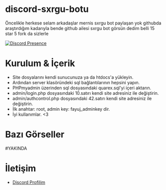 # discord-sxrgu-botu
Öncelikle herkese selam arkadaşlar mernis sxrgu bot paylaşan yok githubda araştırdığım kadarıyla bende github ailesi sxrgu bot görsün dedim belli 15 star 5 fork da sizlerle
  
[![Discord Presence](https://lanyard.cnrad.dev/api/560917924257464320?hideStatus=true)](https://discord.com/users/560917924257464320)

  
 # Kurulum & İçerik 


- Site dosyalarını kendi sunucunuza ya da htdocs'a yükleyin.
- Ardından server klasöründeki sql bağlantılarının hepsini yapın.
- PHPmyadmin üzerinden sql dosyasındaki quarex.sql'yi içeri aktarın.
- admin/login.php dosyasındaki 10.satırı kendi site adresiniz ile değiştirin.
- admin/authcontrol.php dosyasındaki 42.satırı kendi site adresiniz ile değiştirin.
- İlk anahtar: root, admin key: fayuj_adminkey dir.
- İyi kullanımlar. <3
 # Bazı Görseller  

#YAKINDA


 # İletişim 

 - [Discord Profilim](https://discord.com/users/560917924257464320)


